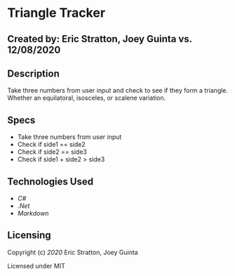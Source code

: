 # Triangle Tracker

## Created by: Eric Stratton, Joey Guinta vs. 12/08/2020

## Description

Take three numbers from user input and check to see if they form a triangle. Whether an equilatoral, isosceles, or scalene variation. 

## Specs

- Take three numbers from user input
- Check if side1 == side2
- Check if side2 == side3
- Check if side1 + side2 > side3


## Technologies Used

- _C#_
- _.Net_
- _Markdown_

## Licensing

Copyright (c) _2020_ Eric Stratton, Joey Guinta 

Licensed under MIT 